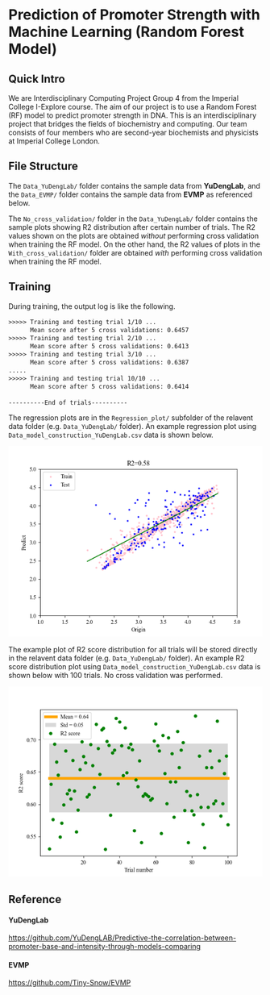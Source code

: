# Prediction of Promoter Strength with Machine Learning (Random Forest Model)

## Quick Intro
We are Interdisciplinary Computing Project Group 4 from the Imperial College I-Explore course. The aim of our project is to use a Random Forest (RF) model to predict promoter strength in DNA. This is an interdisciplinary project that bridges the fields of biochemistry and computing. Our team consists of four members who are second-year biochemists and physicists at Imperial College London.

## File Structure
The `Data_YuDengLab/` folder contains the sample data from **YuDengLab**, and the `Data_EVMP/` folder contains the sample data from **EVMP**  as referenced below.

The `No_cross_validation/` folder in the `Data_YuDengLab/` folder contains the sample plots showing R2 distribution after certain number of trials. The R2 values shown on the plots are obtained *without* performing cross validation when training the RF model. On the other hand, the R2 values of plots in the `With_cross_validation/` folder are obtained *with* performing cross validation when training the RF model.

## Training
During training, the output log is like the following.
```
>>>>> Training and testing trial 1/10 ...
      Mean score after 5 cross validations: 0.6457
>>>>> Training and testing trial 2/10 ...
      Mean score after 5 cross validations: 0.6413
>>>>> Training and testing trial 3/10 ...
      Mean score after 5 cross validations: 0.6387
.....
>>>>> Training and testing trial 10/10 ...
      Mean score after 5 cross validations: 0.6414

----------End of trials----------
```
The regression plots are in the `Regression_plot/` subfolder of the relavent data folder (e.g. `Data_YuDengLab/` folder). An example regression plot using `Data_model_construction_YuDengLab.csv` data is shown below.

![Regression plot](/Data_YuDengLab/Regression_plot/Regression_Data_YuDengLab_2.png "Example regression plot trained with *Data_model_construction_YuDengLab.csv* data.")

The example plot of R2 score distribution for all trials will be stored directly in the relavent data folder (e.g. `Data_YuDengLab/` folder). An example R2 score distribution plot using `Data_model_construction_YuDengLab.csv` data is shown below with 100 trials. No cross validation was performed.

![R2 distribution plot](/Data_YuDengLab/No_cross_validation/R2_distribution_of_100_trials_Data_YuDengLab.png "Example R2 distribution plot trained 100 times with *Data_model_construction_YuDengLab.csv* data.")

## Reference
#### YuDengLab
https://github.com/YuDengLAB/Predictive-the-correlation-between-promoter-base-and-intensity-through-models-comparing

#### EVMP
https://github.com/Tiny-Snow/EVMP